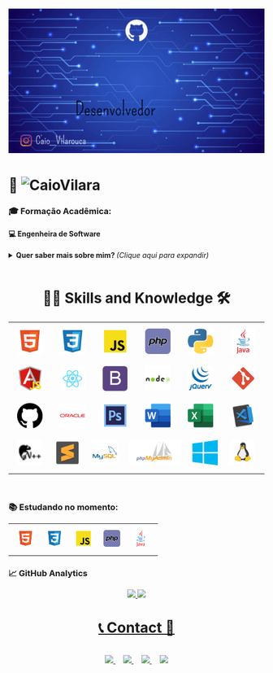 <!-- ==== Um pouco de mim Caio ==== -->
<!-- ==== Caio Vinício Nunes Vilarouca criador desse README 2021/06 ==== -->

<h1 align="center" > 
  <!-- Gif de apresentção -->
  <img src="https://github.com/CaioVilarouca/CaioVilarouca/blob/main/img/Caio%20Vilarouca.gif">
</h1>
  
# 👔 ![CaioVilara](https://img.shields.io/badge/%20-DESENVOLVEDOR%20%20CAIO%20VILAROUCA-black) 
###  🎓 Formação Acadêmica: 
#### 💻 Engenheira de Software

<!-- Sobre Mim  -->
<details>
  <!-- Radio -->
  <summary> 
    <b> Quer saber mais sobre mim? </b> <i>(Clique aqui para expandir)</i>
  </summary>
 
  ## Seja bem vindo ao meu repositório! 👋
  ### Objetivo tornar me um full stack 💻📚
 
    - 🔎 Atualmente aberto a novas oportunidades.
    - 📚 Cursando faculdade engenharia software e ex Estudante do Senai BackEnd PHP.
    - 💬 Sobre mim: Aficionado por tecnologia, hardware, games é códigos!
    - 🕯️ 19 anos.
    - 🎓 Estudando no momento Java e spring boot.
    - 🥇 Linguagem preferida de programar JAVA ,PHP e python.  
    - 📚 O que eu não posso criar, não entendo.(Feynman)

   <p>
      Aqui fica reunido a maioria dos meus projetos de estudo e projetos pessoal,<br> a minha evolução diária em busca de aprimorar as habilidades como Desenvolvedor. 🏆
  </p>

</details>
<br>
<!-- Icon Skikks -->
<h1 align="center"> 👨‍💻 Skills and Knowledge 🛠 </h1>

<table>
  <tr>
    <td valign="top" width="100%">
      <div align="justify">  
        <!-- Skills -->
        <!-- HTML -->
        <img alt="Caio-HTML" height="50" style="margin: 10px" src="https://github.com/CaioVilarouca/CaioVilarouca/blob/main/img/file_type_html_icon_130541.svg"/> 
        <!-- CSS -->
        <img alt="Caio-CSS" height="50" style="margin: 10px" src="https://github.com/CaioVilarouca/CaioVilarouca/blob/main/img/file_type_css_icon_130661.svg"/>
        <!-- Js -->
        <img alt="Caio-JS" height="50" style="margin: 10px" src="https://github.com/CaioVilarouca/CaioVilarouca/blob/main/img/file_type_js_official_icon_130509.svg"/>
        <!-- PHP -->
        <img alt="Caio-PHP" height="50" style="margin: 10px" src="https://github.com/CaioVilarouca/CaioVilarouca/blob/main/img/php_icon_130857.svg"/>
        <!-- Python -->
        <img alt="Caio-Python" height="50" style="margin: 10px" src="https://github.com/CaioVilarouca/CaioVilarouca/blob/main/img/python_logo_icon_168886.svg"/>
        <!-- Java -->
        <img alt="Caio-Java" height="50" style="margin: 10px" src="https://github.com/CaioVilarouca/CaioVilarouca/blob/main/img/java_original_wordmark_logo_icon_146459.svg"/>
        <!-- Angula -->
        <img alt="Caio-Angula" height="50" style="margin: 10px" src="https://github.com/CaioVilarouca/CaioVilarouca/blob/main/img/file_type_ng_controller_js_icon_130343.svg"/>  
        <!-- React -->
        <img alt="Caio-React" height="50" style="margin: 10px" src="https://github.com/CaioVilarouca/CaioVilarouca/blob/main/img/react_icon_130845.svg"/>
        <!-- Booststrap -->
        <img alt="Caio-Booststrap" height="50" style="margin: 10px" src="https://github.com/CaioVilarouca/CaioVilarouca/blob/main/img/bootstrap_plain_logo_icon_146619.svg"/>
        <!-- Node.js -->
        <img alt="Caio-Node.js" height="50" style="margin: 10px" src="https://github.com/CaioVilarouca/CaioVilarouca/blob/main/img/nodejs_original_wordmark_logo_icon_146412.svg"/>
        <!-- Jquery -->
        <img alt="Caio-Jquery" height="50" style="margin: 10px" src="https://github.com/CaioVilarouca/CaioVilarouca/blob/main/img/jquery_plain_wordmark_logo_icon_146445.svg"/>
        <!-- Git -->
        <img alt="Caio-Git" height="50" style="margin: 10px" src="https://github.com/CaioVilarouca/CaioVilarouca/blob/main/img/file_type_git_icon_130581.svg"/>
        <!-- GitHub -->
        <img alt="Caio-GitHub" height="50" style="margin: 10px" src="https://github.com/CaioVilarouca/CaioVilarouca/blob/main/img/github-logo_icon-icons.com_73546.svg"/>
        <!-- Oracle -->
        <img alt="Caio-Oracle" height="50" style="margin: 10px" src="https://github.com/CaioVilarouca/CaioVilarouca/blob/main/img/oracle_original_logo_icon_146401.svg"/>
        <!-- Photoshop -->
        <img alt="Caio-Photoshop" height="50" style="margin: 10px" src="https://github.com/CaioVilarouca/CaioVilarouca/blob/main/img/1485282157-adobe-photoshop-raster-graphics-editor-cc-creative-cloud_78285.svg"/>
        <!-- Word -->
        <img alt="Caio-Word" height="50" style="margin: 10px" src="https://github.com/CaioVilarouca/CaioVilarouca/blob/main/img/microsoft_office_word_logo_icon_145724.svg"/>
        <!-- Excel -->
        <img alt="Caio-Excel" height="50" style="margin: 10px" src="https://github.com/CaioVilarouca/CaioVilarouca/blob/main/img/microsoft_office_excel_logo_icon_145720.svg"/>
        <!-- Visual Code -->
        <img alt="Caio-visual code" height="50" style="margin: 10px" src="https://github.com/CaioVilarouca/CaioVilarouca/blob/main/img/visualstudiocode_93981.svg"/>
        <!-- Notepad -->
        <img alt="Caio-Notepad" height="50" style="margin: 10px" src="https://github.com/CaioVilarouca/CaioVilarouca/blob/main/img/brand_notepad_plus_plus_icon_158784.svg"/>
        <!-- Sublime -->
        <img alt="Caio-Sublime Text" height="50" style="margin: 10px" src="https://github.com/CaioVilarouca/CaioVilarouca/blob/main/img/sublimetext_94866.svg"/>
        <!-- Mysql -->
        <img alt="Caio-Sql" height="50" style="margin: 10px" src="https://github.com/CaioVilarouca/CaioVilarouca/blob/main/img/mysql_original_wordmark_logo_icon_146417.svg"/>
        <!-- Phpmyadim -->
        <img alt="Caio-Phpmyadim" height="50"  style="margin: 10px" src="https://github.com/CaioVilarouca/CaioVilarouca/blob/main/img/phpmyadmin_logo_icon_168906.svg"/>
        <!-- Windows -->
        <img alt="Caio-Windows" height="50" style="margin: 10px" src="https://github.com/CaioVilarouca/CaioVilarouca/blob/main/img/Windows_Phone_icon-icons.com_66782.svg"/>
        <!-- Linux -->
        <img alt="Caio-linux" height="50" style="margin: 10px" src="https://github.com/CaioVilarouca/CaioVilarouca/blob/main/img/linux_icon_130887.svg"/>
      </div>
    </td>
  </tr>
</table>  
<br/>

<!-- Estudando commit  -->
### 📚 Estudando no momento:
<table>
  <tr>
    <td valign="top" width="100%">
      <div align="left">  
        <!-- Skills -->
        <!-- HTML -->
        <img alt="Caio-HTML" height="33" style="margin: 10px" src="https://github.com/CaioVilarouca/CaioVilarouca/blob/main/img/file_type_html_icon_130541.svg"/> 
        <!-- CSS -->
        <img alt="Caio-CSS" height="33" style="margin: 10px" src="https://github.com/CaioVilarouca/CaioVilarouca/blob/main/img/file_type_css_icon_130661.svg"/>
        <!-- Js -->
        <img alt="Caio-JS" height="33" style="margin: 10px" src="https://github.com/CaioVilarouca/CaioVilarouca/blob/main/img/file_type_js_official_icon_130509.svg"/>
        <!-- PHP -->
        <img alt="Caio-PHP" height="33" style="margin: 10px" src="https://github.com/CaioVilarouca/CaioVilarouca/blob/main/img/php_icon_130857.svg"/>
        <!-- Java -->
        <img alt="Caio-Java" height="33" style="margin: 10px"     src="https://github.com/CaioVilarouca/CaioVilarouca/blob/main/img/java_original_wordmark_logo_icon_146459.svg"/>
      </div>
    </td>
  </tr>
</table>  


<!-- Grafico -->
### 📈 GitHub Analytics
<div align="center">
  <a href="https://github.com/caiovilarouca">
  <img height="180em" src="https://github-readme-stats.vercel.app/api?username=caiovilarouca&show_icons=true&theme=dark&include_all_commits=true&count_private=true"/>
  <img height="180em" src="https://github-readme-stats.vercel.app/api/top-langs/?username=caiovilarouca&layout=compact&langs_count=7&theme=dark"/>
</div>

  
<!-- Contact -->
<div align="center"> 
  <h1>📞&nbsp;Contact&nbsp;📱</h1>
  <br>
  <a href="https://www.instagram.com/caio_vilarouca/" target="_blank"><img src="https://img.shields.io/badge/-Instagram-%23E4405F?style=for-the-badge&logo=instagram&logoColor=white" target="_blank">
  </a>&nbsp;&nbsp;&nbsp;
  <a href="mailto:caiovilarouca@gmail.com">
     <img src="https://img.shields.io/badge/gmail-D14836?&style=for-the-badge&logo=gmail&logoColor=white&link=mailto:caiovilarouca@gmail.com">
   </a>&nbsp;&nbsp;&nbsp;
  <a href="https://www.linkedin.com/in/caio-vilarouca-82a73a206/" target="_blank"><img src="https://img.shields.io/badge/-LinkedIn-%230077B5?style=for-the-badge&logo=linkedin&logoColor=white" target="_blank">
  </a>&nbsp;&nbsp;&nbsp;
  <a href="https://github.com/CaioVilarouca">
    <img  src="https://img.shields.io/badge/github-%23100000.svg?&style=for-the-badge&logo=github&logoColor=white&link=mailto:https://github.com/CaioVilarouca">
  </a>
</div>
